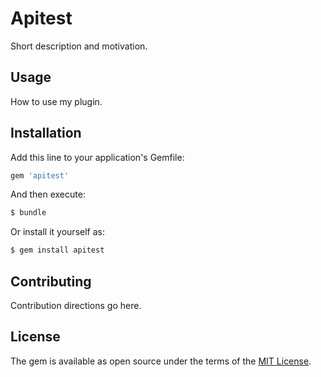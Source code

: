 # Apitest
Short description and motivation.

## Usage
How to use my plugin.

## Installation
Add this line to your application's Gemfile:

```ruby
gem 'apitest'
```

And then execute:
```bash
$ bundle
```

Or install it yourself as:
```bash
$ gem install apitest
```

## Contributing
Contribution directions go here.

## License
The gem is available as open source under the terms of the [MIT License](http://opensource.org/licenses/MIT).
